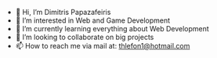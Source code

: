 - 👋 Hi, I’m Dimitris Papazafeiris
- 👀 I’m interested in Web and Game Development
- 🌱 I’m currently learning everything about Web Development
- 💞️ I’m looking to collaborate on big projects
- 📫 How to reach me via mail at: thlefon1@hotmail.com

<!---
DimitrisPapazafeiris/DimitrisPapazafeiris is a ✨ special ✨ repository because its `README.md` (this file) appears on your GitHub profile.
You can click the Preview link to take a look at your changes.
--->
